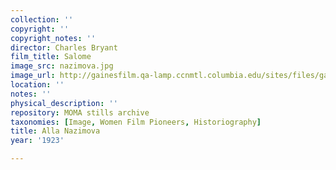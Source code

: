 ```yaml
---
collection: ''
copyright: ''
copyright_notes: ''
director: Charles Bryant
film_title: Salome
image_src: nazimova.jpg
image_url: http://gainesfilm.qa-lamp.ccnmtl.columbia.edu/sites/files/gainesfilm/images/nazimova.jpg
location: ''
notes: ''
physical_description: ''
repository: MOMA stills archive
taxonomies: [Image, Women Film Pioneers, Historiography]
title: Alla Nazimova
year: '1923'

---
```

